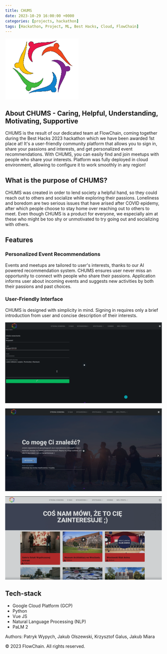 ```yaml
---
title: CHUMS
date: 2023-10-29 16:00:00 +0000
categories: [projects, hackathon]
tags: [Hackathon, Project, ML, Best Hacks, Cloud, FlowChain]
---
```


![CHUMS logo](/assets/img/chums_logo.png)

## About CHUMS - Caring, Helpful, Understanding, Motivating, Supportive
CHUMS is the result of our dedicated team at FlowChain, coming together during the Best Hacks 2023 hackathon which we have been awarded 1st place at! It's a user-friendly community platform that allows you to sign in, share your passions and interests, and get personalized event recommendations. With CHUMS, you can easily find and join meetups with people who share your interests. Platform was fully deployed in cloud environment, allowing to configure it to work smoothly in any region!

## What is the purpose of CHUMS?
CHUMS was created in order to lend society a helpful hand, so they could reach out to others and socialize while exploring their passions. Loneliness and boredom are two serious issues that have arised after COVID epidemy, after which people choose to stay home over reaching out to others to meet. Even though CHUMS is a product for everyone, we especially aim at these who might be too shy or unmotivated to try going out and socializing with others.

## Features

### Personalized Event Recommendations

Events and meetups are tailored to user's interests, thanks to our AI powered recommendation system. CHUMS ensures user never miss an opportunity to connect with people who share their passions. Application informs user about incoming events and suggests new activities by both their passions and past choices.

### User-Friendly Interface

CHUMS is designed with simplicity in mind. Signing in requires only a brief introduction from user and concise description of their interests.

![CHUMS Sign Form](/assets/img/chums_ui.png)

![CHUMS Interface1](/assets/img/chums_ui2.png)

![CHUMS Interface2](/assets/img/chums_ui3.png)

## Tech-stack
- Google Cloud Platform (GCP)
- Python
- Vue JS
- Natural Language Processing (NLP)
- PaLM 2

Authors: Patryk Wypych, Jakub Olszewski, Krzysztof Galus, Jakub Miara

© 2023 FlowChain. All rights reserved.